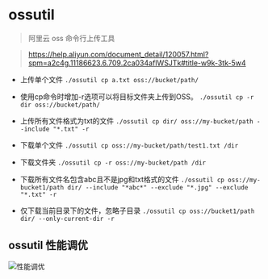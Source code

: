 # ossutil

> 阿里云 oss 命令行上传工具

> https://help.aliyun.com/document_detail/120057.html?spm=a2c4g.11186623.6.709.2ca034afIWSJTk#title-w9k-3tk-5w4


- 上传单个文件
```./ossutil cp a.txt oss://bucket/path/```

- 使用cp命令时增加-r选项可以将目标文件夹上传到OSS。
```./ossutil cp -r dir oss://bucket/path/```

- 上传所有文件格式为txt的文件
```./ossutil cp dir/ oss://my-bucket/path --include "*.txt" -r```

- 下载单个文件
```./ossutil cp oss://my-bucket/path/test1.txt /dir```

- 下载文件夹
```./ossutil cp -r oss://my-bucket/path /dir ```

- 下载所有文件名包含abc且不是jpg和txt格式的文件
```./ossutil cp oss://my-bucket1/path dir/ --include "*abc*" --exclude "*.jpg" --exclude "*.txt" -r```

- 仅下载当前目录下的文件，忽略子目录
```./ossutil cp oss://bucket1/path dir/ --only-current-dir -r```

## ossutil 性能调优

![性能调优](https://hy-picgo.oss-cn-shenzhen.aliyuncs.com/img/20200116175538.png)
